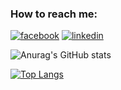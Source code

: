 
### How to reach me:
[![facebook](https://cloud.githubusercontent.com/assets/17016297/18839836/0a06deb4-83d2-11e6-8078-1d0974af0f63.png)][1]
[![linkedin](https://cloud.githubusercontent.com/assets/17016297/18839848/0fc7e74e-83d2-11e6-8c6a-277fc9d6e067.png)][2]





[1]: https://www.facebook.com/abdallahe22/
[2]: https://www.linkedin.com/in/abdallahelbelkasy/

![Anurag's GitHub stats](https://github-readme-stats.vercel.app/api?username=Abdaishere&show_icons=true&theme=radical)

[![Top Langs](https://github-readme-stats.vercel.app/api/top-langs/?username=Abdaishere&theme=radical&exclude_repo=Traino&layout=compact)](https://github.com/anuraghazra/github-readme-stats)
